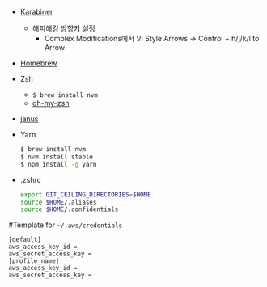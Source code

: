 - [Karabiner](https://pqrs.org/osx/karabiner/)

  - 해피해킹 방향키 설정
    - Complex Modifications에서 Vi Style Arrows -> Control + h/j/k/l to Arrow

- [Homebrew](https://brew.sh/)

- Zsh

  - `$ brew install nvm`
  - [oh-my-zsh](https://github.com/robbyrussell/oh-my-zsh)

- [janus](https://github.com/carlhuda/janus)

- Yarn

  ```bash
  $ brew install nvm
  $ nvm install stable
  $ npm install -g yarn
  ```

- .zshrc

  ```bash
  export GIT_CEILING_DIRECTORIES=$HOME
  source $HOME/.aliases
  source $HOME/.confidentials
  ```

#Template for `~/.aws/credentials`

```
[default]
aws_access_key_id =
aws_secret_access_key =
[profile_name]
aws_access_key_id =
aws_secret_access_key =
```

